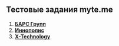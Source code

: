 ## Тестовые задания myte.me

1. **[БАРС Групп](https://github.com/IVZaytsev/myte-solutions/tree/main/bars)**
2. **[Иннополис](https://github.com/IVZaytsev/myte-solutions/tree/main/inno)**
3. **[X-Technology](https://github.com/IVZaytsev/myte-solutions/tree/main/xtech)**